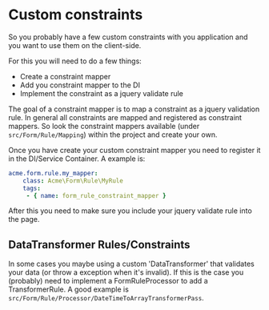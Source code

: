 Custom constraints
============
So you probably have a few custom constraints with you application and you want to use them on the client-side.

For this you will need to do a few things:
- Create a constraint mapper
- Add you constraint mapper to the DI
- Implement the constraint as a jquery validate rule

The goal of a constraint mapper is to map a constraint as a jquery validation rule.
In general all constraints are mapped and registered as constraint mappers.
So look the constraint mappers available (under `src/Form/Rule/Mapping`) within the project and create your own.

Once you have create your custom constraint mapper you need to register it in the DI/Service Container.
A example is:
```YAML
acme.form.rule.my_mapper:
    class: Acme\Form\Rule\MyRule
    tags:
     - { name: form_rule_constraint_mapper }
```

After this you need to make sure you include your jquery validate rule into the page.

DataTransformer Rules/Constraints
-------------
In some cases you maybe using a custom 'DataTransformer' that validates your data (or throw a exception when it's invalid).
If this is the case you (probably) need to implement a FormRuleProcessor to add a TransformerRule.
A good example is `src/Form/Rule/Processor/DateTimeToArrayTransformerPass`.
